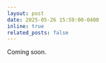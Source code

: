 ```yaml
---
layout: post
date: 2025-05-26 15:59:00-0400
inline: true
related_posts: false
---
```


Coming soon.
